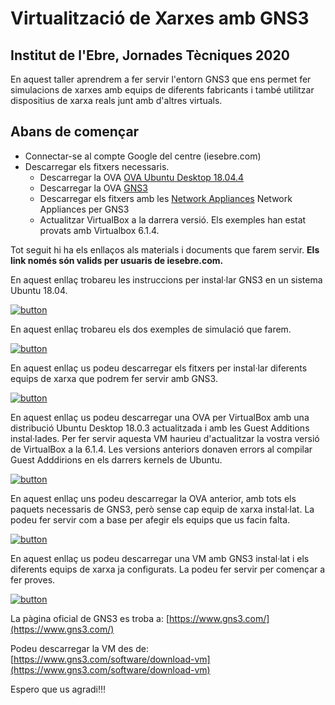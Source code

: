 # Virtualització de Xarxes amb GNS3

## Institut de l'Ebre, Jornades Tècniques 2020

En aquest taller aprendrem a fer servir l'entorn GNS3 que ens permet fer simulacions de xarxes amb equips de diferents fabricants i també utilitzar dispositius de xarxa reals junt amb d'altres virtuals.


## Abans de començar

* Connectar-se al compte Google del centre (iesebre.com)
* Descarregar els fitxers necessaris.  
    * Descarregar la OVA [OVA Ubuntu Desktop 18.04.4](https://drive.google.com/open?id=1GdkneEnik3v0518gcSwDJMsZCXFFAE0g)  
    * Descarregar la OVA [GNS3](https://www.gns3.com/software/download-vm) 
    * Descarregar els fitxers amb les [Network Appliances](https://drive.google.com/open?id=1sF8ZJ_iZd-OHHMf9p5hE1Xf4HIJsyUZe) Network Appliances per GNS3
    * Actualitzar VirtualBox a la darrera versió. Els exemples han estat provats amb Virtualbox 6.1.4.
    


Tot seguit hi ha els enllaços als materials i documents que farem servir. **Els link només són valids per usuaris de iesebre.com.**


En aquest enllaç trobareu les instruccions per instal·lar GNS3 en un sistema Ubuntu 18.04.


[![button](https://i.imgur.com/oU4UHI3.png)](https://jaumeramos.github.io/GNS3/install)


En aquest enllaç trobareu els dos exemples de simulació que farem.


[![button](https://imgur.com/YdA4bwJ.png)](https://jaumeramos.github.io/GNS3/taller)




En aquest enllaç us podeu descarregar els fitxers per instal·lar diferents equips de xarxa que podrem fer servir amb GNS3. 

[![button](https://i.imgur.com/Gmf9epX.png)](https://drive.google.com/open?id=1sF8ZJ_iZd-OHHMf9p5hE1Xf4HIJsyUZe)



En aquest enllaç us podeu descarregar una OVA per VirtualBox amb una distribució Ubuntu Desktop 18.0.3 actualitzada i amb les Guest Additions instal·lades. Per fer servir aquesta VM haurieu d'actualitzar la vostra versió de VirtualBox a la 6.1.4. Les versions anteriors donaven errors al compilar Guest Adddirions en els darrers kernels de Ubuntu.


[![button](https://i.imgur.com/iTgs4um.png)](https://drive.google.com/open?id=1GdkneEnik3v0518gcSwDJMsZCXFFAE0g)


En aquest enllaç uns podeu descarregar la OVA anterior, amb tots els paquets necessaris de GNS3, però sense cap equip de xarxa instal·lat. La podeu fer servir com a base per afegir els equips que us facin falta.

[![button](https://i.imgur.com/qrnOK5q.png)](https://drive.google.com/open?id=1iKWE4-J-pSFKnOA0pLnEy3SUJxUfUyfL)


En aquest enllaç us podeu descarregar una VM amb GNS3 instal·lat i els diferents equips de xarxa ja configurats. La podeu fer servir per començar a fer proves.


[![button](https://i.imgur.com/lpAl46z.png)](https://drive.google.com/open?id=1Kgx761vNyRDlTOULo4lXvPNBhxUoI4gF)


La pàgina oficial de GNS3 es troba a: [https://www.gns3.com/](https://www.gns3.com/) 

Podeu descarregar la VM des de: [https://www.gns3.com/software/download-vm](https://www.gns3.com/software/download-vm) 


Espero que us agradi!!!
